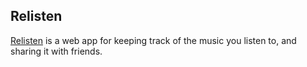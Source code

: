 ## Relisten

[Relisten](https://relisten.xyz) is a web app for keeping track of the music you listen to,
and sharing it with friends.
